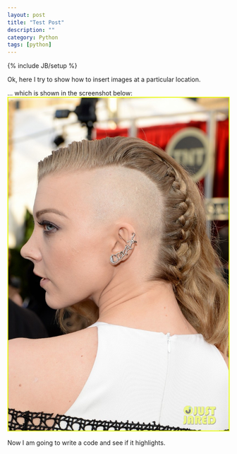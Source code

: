 ```yaml
---
layout: post
title: "Test Post"
description: ""
category: Python
tags: [python]
---
```

{% include JB/setup %}


Ok, here I try to show how to insert images at a particular location. 

… which is shown in the screenshot below:
![Natalie's Half Shaved Head](/assets/images/natalie-dormer-debuts-half-shaved-head-at-sag-awards-2014-01.jpg)

Now I am going to write a code and see if it highlights. 

